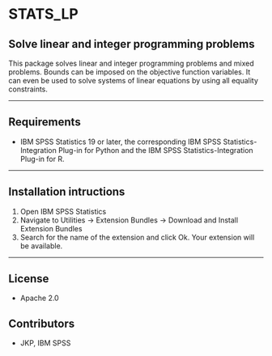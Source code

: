 # STATS_LP
## Solve linear and integer programming problems
 This package solves linear and integer programming problems and mixed problems.  Bounds can be imposed on the objective function variables.  It can even be used to solve systems of linear equations by using all equality constraints.

---
Requirements
----
- IBM SPSS Statistics 19 or later, the corresponding IBM SPSS Statistics-Integration Plug-in for Python and the IBM SPSS Statistics-Integration Plug-in for R.

---
Installation intructions
----
1. Open IBM SPSS Statistics
2. Navigate to Utilities -> Extension Bundles -> Download and Install Extension Bundles
3. Search for the name of the extension and click Ok. Your extension will be available.

---
License
----

- Apache 2.0
                              
Contributors
----

  - JKP, IBM SPSS
